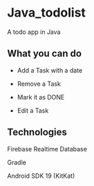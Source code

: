 # Java_todolist

A todo app in Java


What you can do
--------

- Add a Task with a date

- Remove a Task

- Mark it as DONE

- Edit a Task


Technologies
-----

Firebase Realtime Database

Gradle

Android SDK 19 (KitKat)
